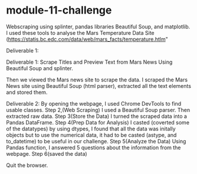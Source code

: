 # module-11-challenge
Webscraping using splinter, pandas libraries Beautiful Soup, and matplotlib.  I used these tools to analyse the Mars Temperature Data Site (https://statis.bc.edc.com/data/web/mars_facts/temperature.htlm"

Deliverable 1:


Deliverable 1: Scrape Titles and Preview Text from Mars News
Using Beautiful Soup and splinter.

Then we viewed the Mars news site to scrape the data.
I scraped the Mars News site using Beautiful Soup (html parser), extracted all the text elements and stored them. 

Deliverable 2:
By opening the webpage, I used Chrome DevTools to find usable classes.
Step 2,(Web Scraping) I used a Beautiful Soup parser. Then extracted raw data.
Step 3(Store the Data) I turned the scraped data into a Pandas DataFrame.
Step 4(Prep Data for Analysis) I casted (coverted some of the datatypes) by using dtypes, I found that all the data was initally objects but to use the numerical data, it had to be casted (astype, and to_datetime) to be useful in our challenge.
Step 5(Analyze the Data) Using Pandas function, I answered 5 questions about the information from the webpage. 
Step 6(saved the data)

Quit the browser.
